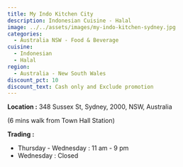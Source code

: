 ```yaml
---
title: My Indo Kitchen City
description: Indonesian Cuisine - Halal
image: ../../assets/images/my-indo-kitchen-sydney.jpg
categories:
  - Australia NSW - Food & Beverage
cuisine:
  - Indonesian
  - Halal
region:
  - Australia - New South Wales
discount_pct: 10
discount_text: Cash only and Exclude promotion
---
```

**Location :** 348 Sussex St, Sydney, 2000, NSW, Australia

(6 mins walk from Town Hall Station)

**Trading :**

* Thursday - Wednesday : 11 am - 9 pm
* Wednesday : Closed
